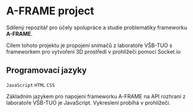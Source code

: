 # A-FRAME project

Sdílený repozitář pro účely spolupráce a studie problematiky frameworku **A-FRAME**.

Cílem tohoto projektu je propojení snímačů z laboratoře VŠB-TUO s frameworkem
pro vytvoření 3D prostředí v prohlížeči pomocí Socket.io


## Programovací jazyky

`JavaScript` `HTML` `CSS`

Základním jazykem pro napojení frameworku A-FRAME na API rozhraní z laboratoře VŠB-TUO je JavaScript.
Vykreslení probíhá v prohlížeči.
